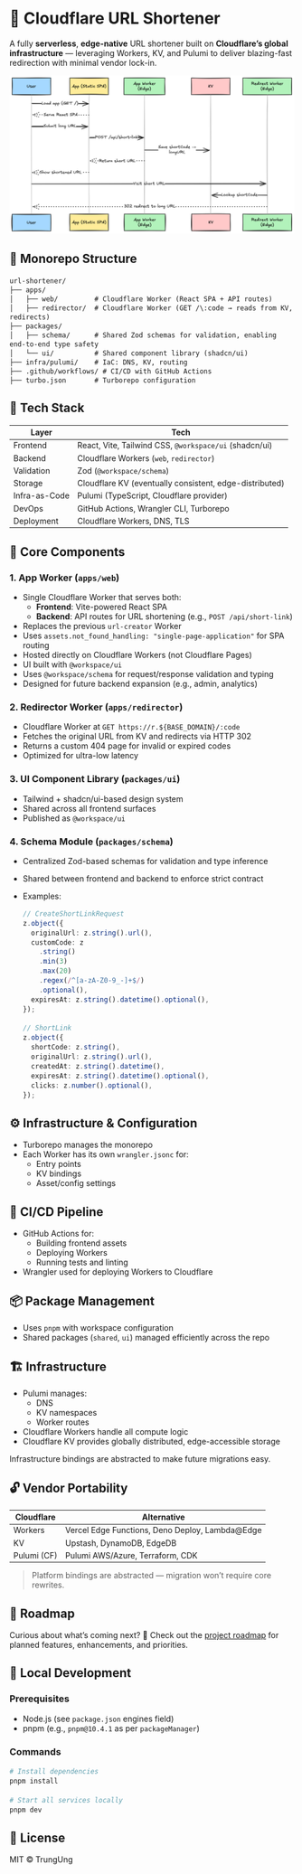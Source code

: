 # 🔗 Cloudflare URL Shortener

A fully **serverless**, **edge-native** URL shortener built on **Cloudflare’s global infrastructure** — leveraging Workers, KV, and Pulumi to deliver blazing-fast redirection with minimal vendor lock-in.

![Architecture Diagram](./assets/url-shortener.png)

## 📁 Monorepo Structure

```
url-shortener/
├── apps/
│   ├── web/         # Cloudflare Worker (React SPA + API routes)
│   ├── redirector/  # Cloudflare Worker (GET /\:code → reads from KV, redirects)
├── packages/
│   ├── schema/      # Shared Zod schemas for validation, enabling end-to-end type safety
│   └── ui/          # Shared component library (shadcn/ui)
├── infra/pulumi/    # IaC: DNS, KV, routing
├── .github/workflows/ # CI/CD with GitHub Actions
├── turbo.json       # Turborepo configuration

```

## 🧰 Tech Stack

| Layer         | Tech                                                    |
| ------------- | ------------------------------------------------------- |
| Frontend      | React, Vite, Tailwind CSS, `@workspace/ui` (shadcn/ui)  |
| Backend       | Cloudflare Workers (`web`, `redirector`)                |
| Validation    | Zod (`@workspace/schema`)                               |
| Storage       | Cloudflare KV (eventually consistent, edge-distributed) |
| Infra-as-Code | Pulumi (TypeScript, Cloudflare provider)                |
| DevOps        | GitHub Actions, Wrangler CLI, Turborepo                 |
| Deployment    | Cloudflare Workers, DNS, TLS                            |

## 🧩 Core Components

### 1. **App Worker** (`apps/web`)

- Single Cloudflare Worker that serves both:
  - **Frontend**: Vite-powered React SPA
  - **Backend**: API routes for URL shortening (e.g., `POST /api/short-link`)
- Replaces the previous `url-creator` Worker
- Uses `assets.not_found_handling: "single-page-application"` for SPA routing
- Hosted directly on Cloudflare Workers (not Cloudflare Pages)
- UI built with `@workspace/ui`
- Uses `@workspace/schema` for request/response validation and typing
- Designed for future backend expansion (e.g., admin, analytics)

### 2. **Redirector Worker** (`apps/redirector`)

- Cloudflare Worker at `GET https://r.${BASE_DOMAIN}/:code`
- Fetches the original URL from KV and redirects via HTTP 302
- Returns a custom 404 page for invalid or expired codes
- Optimized for ultra-low latency

### 3. **UI Component Library** (`packages/ui`)

- Tailwind + shadcn/ui-based design system
- Shared across all frontend surfaces
- Published as `@workspace/ui`

### 4. **Schema Module** (`packages/schema`)

- Centralized Zod-based schemas for validation and type inference
- Shared between frontend and backend to enforce strict contract
- Examples:

  ```ts
  // CreateShortLinkRequest
  z.object({
    originalUrl: z.string().url(),
    customCode: z
      .string()
      .min(3)
      .max(20)
      .regex(/^[a-zA-Z0-9_-]+$/)
      .optional(),
    expiresAt: z.string().datetime().optional(),
  });

  // ShortLink
  z.object({
    shortCode: z.string(),
    originalUrl: z.string().url(),
    createdAt: z.string().datetime(),
    expiresAt: z.string().datetime().optional(),
    clicks: z.number().optional(),
  });
  ```

## ⚙️ Infrastructure & Configuration

- Turborepo manages the monorepo
- Each Worker has its own `wrangler.jsonc` for:
  - Entry points
  - KV bindings
  - Asset/config settings

## 🔄 CI/CD Pipeline

- GitHub Actions for:
  - Building frontend assets
  - Deploying Workers
  - Running tests and linting
- Wrangler used for deploying Workers to Cloudflare

## 📦 Package Management

- Uses `pnpm` with workspace configuration
- Shared packages (`shared`, `ui`) managed efficiently across the repo

## 🏗️ Infrastructure

- Pulumi manages:
  - DNS
  - KV namespaces
  - Worker routes
- Cloudflare Workers handle all compute logic
- Cloudflare KV provides globally distributed, edge-accessible storage

Infrastructure bindings are abstracted to make future migrations easy.

## 🔓 Vendor Portability

| Cloudflare  | Alternative                                     |
| ----------- | ----------------------------------------------- |
| Workers     | Vercel Edge Functions, Deno Deploy, Lambda@Edge |
| KV          | Upstash, DynamoDB, EdgeDB                       |
| Pulumi (CF) | Pulumi AWS/Azure, Terraform, CDK                |

> Platform bindings are abstracted — migration won’t require core rewrites.

## 🚀 Roadmap

Curious about what’s coming next?
📍 Check out the [project roadmap](https://r.trungung.com/url-shortener-roadmap) for planned features, enhancements, and priorities.

## 🧪 Local Development

### Prerequisites

- Node.js (see `package.json` engines field)
- pnpm (e.g., `pnpm@10.4.1` as per `packageManager`)

### Commands

```bash
# Install dependencies
pnpm install

# Start all services locally
pnpm dev
```

## 📜 License

MIT © TrungUng
